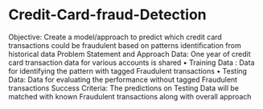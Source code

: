 # Credit-Card-fraud-Detection
Objective: Create a model/approach to predict which credit card transactions could be fraudulent based on patterns identification from historical data Problem Statement and Approach Data: One year of credit card transaction data for various accounts is shared • Training Data : Data for identifying the pattern with tagged Fraudulent transactions • Testing Data:  Data for evaluating the performance without tagged Fraudulent transactions 
Success Criteria: The predictions on Testing Data will be matched with known Fraudulent transactions along with overall approach 
